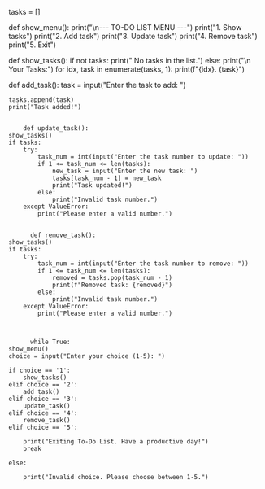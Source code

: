 tasks = []

def show_menu():
    print("\n--- TO-DO LIST MENU ---")
    print("1. Show tasks")
    print("2. Add task")
    print("3. Update task")
    print("4. Remove task")
    print("5. Exit")

def show_tasks():
    if not tasks:
        print(" No tasks in the list.")
    else:
        print("\n Your Tasks:")
        for idx, task in enumerate(tasks, 1):
            print(f"{idx}. {task}")

def add_task():
    task = input("Enter the task to add: ")
   
    tasks.append(task)
    print("Task added!")


        def update_task():
    show_tasks()
    if tasks:
        try:
            task_num = int(input("Enter the task number to update: "))
            if 1 <= task_num <= len(tasks):
                new_task = input("Enter the new task: ")
                tasks[task_num - 1] = new_task
                print("Task updated!")
            else:
                print("Invalid task number.")
        except ValueError:
            print("Please enter a valid number.")

          
          def remove_task():
    show_tasks()
    if tasks:
        try:
            task_num = int(input("Enter the task number to remove: "))
            if 1 <= task_num <= len(tasks):
                removed = tasks.pop(task_num - 1)
                print(f"Removed task: {removed}")
            else:
                print("Invalid task number.")
        except ValueError:
            print("Please enter a valid number.")



          while True:
    show_menu()
    choice = input("Enter your choice (1-5): ")

    if choice == '1':
        show_tasks()
    elif choice == '2':
        add_task()
    elif choice == '3':
        update_task()
    elif choice == '4':
        remove_task()
    elif choice == '5':
       
        print("Exiting To-Do List. Have a productive day!")
        break
    
    else:
        
        print("Invalid choice. Please choose between 1-5.") 
